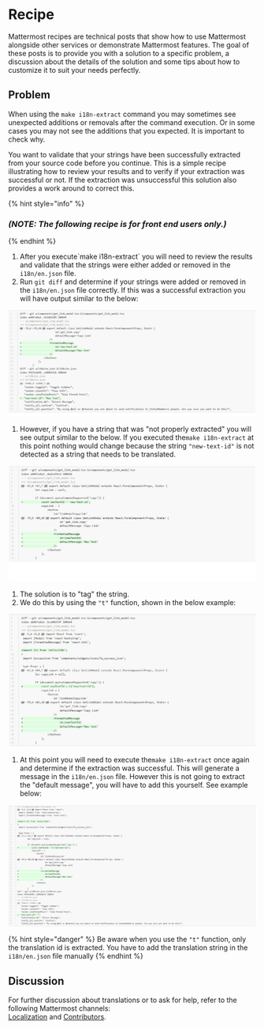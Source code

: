 # Recipe

Mattermost recipes are technical posts that show how to use Mattermost alongside other services or demonstrate Mattermost features. The goal of these posts is to provide you with a solution to a specific problem, a discussion about the details of the solution and some tips about how to customize it to suit your needs perfectly.

## Problem

When using the `make i18n-extract` command you may sometimes see unexpected additions or removals after the command execution. Or in some cases you may not see the additions that you expected. It is important to check why.

You want to validate that your strings have been successfully extracted from your source code before you continue. This is a simple recipe illustrating how to review your results and to verify if your extraction was successful or not. If the extraction was unsuccessful this solution also provides a work around to correct this.

{% hint style="info" %}
### _\(NOTE: The following recipe is for front end users only.\)_
{% endhint %}

1. After you execute\`make i18n-extract\` you will need to review the results and validate that the strings were either added or removed in the `i18n/en.json` file. 
2. Run  `git diff` and determine if your strings were added or removed in the `i18n/en.json` file correctly.   If this was a successful extraction you will have output similar to the below:

![](.gitbook/assets/image_1.jpg)

1.  However, if you have a string that was "not properly extracted" you will see output similar to the below.  If you executed the```make i18n-extract``` at this point nothing would change because the string `"new-text-id"` is not detected as a string that needs to be translated.

![](.gitbook/assets/image_2.jpg)

1. The solution is to "tag" the string.
2.  We do this by using the `"t"` function, shown in the below example:

![](.gitbook/assets/image_3.jpg)

1.  At this point you will need to execute the```make i18n-extract``` once again and determine if the extraction was successful.  This will generate a message in the `i18n/en.json` file.  However this is not going to extract the "default message", you will have to add this yourself.  See example below: 

![](.gitbook/assets/image_4.jpg)

{% hint style="danger" %}
 Be aware when you use the `"t"` function, only the translation id is extracted.  You have to add the translation string in the  `i18n/en.json`  file manually
{% endhint %}

## **Discussion**

 For further discussion about translations or to ask for help, refer to the following Mattermost channels:   
 [Localization](https://community.mattermost.com/core/channels/localization) and [Contributors](https://community.mattermost.com/core/channels/tickets).

